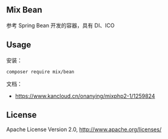 ## Mix Bean

参考 Spring Bean 开发的容器，具有 DI、ICO

## Usage

安装：

```
composer require mix/bean
```

文档：

- https://www.kancloud.cn/onanying/mixphp2-1/1259824

## License

Apache License Version 2.0, http://www.apache.org/licenses/
